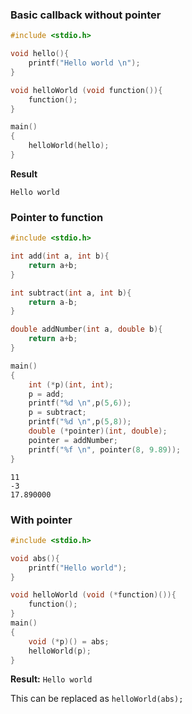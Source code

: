 ### Basic callback without pointer

```c
#include <stdio.h>

void hello(){
	printf("Hello world \n");
}

void helloWorld (void function()){
	function();
}

main()
{  
    helloWorld(hello);
}
```
**Result**
```
Hello world
```

### Pointer to function

```c
#include <stdio.h>

int add(int a, int b){
	return a+b;
}

int subtract(int a, int b){
	return a-b;
}

double addNumber(int a, double b){
	return a+b;
}

main()
{  
    int (*p)(int, int);
    p = add;
    printf("%d \n",p(5,6));
    p = subtract;
    printf("%d \n",p(5,8));
    double (*pointer)(int, double);
    pointer = addNumber;
    printf("%f \n", pointer(8, 9.89));
}
```

```
11 
-3 
17.890000 
```

### With pointer

```c
#include <stdio.h>

void abs(){
	printf("Hello world");
}

void helloWorld (void (*function)()){
	function();
}
main()
{ 	
    void (*p)() = abs;
    helloWorld(p);
}
```

**Result:** ``Hello world``

This can be replaced as ``helloWorld(abs);``
